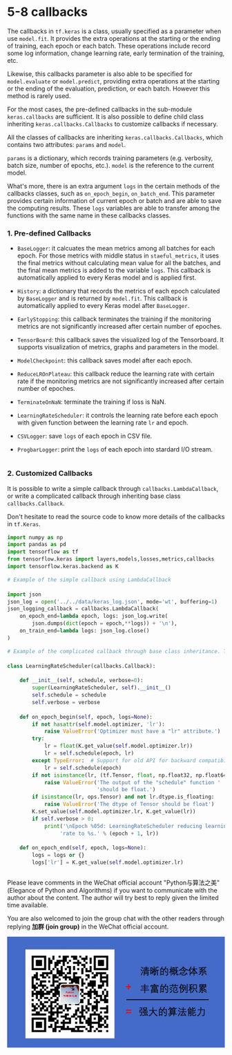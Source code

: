 # 5-8 callbacks

The callbacks in `tf.keras` is a class, usually specified as a parameter when use `model.fit`. It provides the extra operations at the starting or the ending of training, each epoch or each batch. These operations include record some log information, change learning rate, early termination of the training, etc.

Likewise, this callbacks parameter is also able to be specified for `model.evaluate` or `model.predict`, providing extra operations at the starting or the ending of the evaluation, prediction, or each batch. However this method is rarely used.

For the most cases, the pre-defined callbacks in the sub-module `keras.callbacks` are sufficient. It is also possible to define child class inheriting `keras.callbacks.Callbacks` to customize callbacks if necessary.

All the classes of callbacks are inheriting `keras.callbacks.Callbacks`, which contains two attributes: `params` and `model`. 

`params` is a dictionary, which records training parameters (e.g. verbosity, batch size, number of epochs, etc.). `model` is the reference to the current model.

What's more, there is an extra argument `logs` in the certain methods of the callbacks classes, such as `on_epoch_begin`, `on_batch_end`. This parameter provides certain information of current epoch or batch and are able to save the computing results. These `logs` variables are able to transfer among the functions with the same name in these callbacks classes.



### 1. Pre-defined Callbacks


* `BaseLogger`: it calcuates the mean metrics among all batches for each epoch. For those metrics with middle status in `staeful_metrics`, it uses the final metrics without calculating mean value for all the batches, and the final mean metrics is added to the variable `logs`. This callback is automatically applied to every Keras model and is applied first.

* `History`: a dictionary that records the metrics of each epoch calculated by `BaseLogger` and is returned by `model.fit`. This callback is automatically applied to every Keras model after `BaseLogger`.

* `EarlyStopping`: this callback terminates the training if the monitoring metrics are not significantly increased after certain number of epoches.

* `TensorBoard`: this callback saves the visualized log of the Tensorboard. It supports visualization of metrics, graphs and parameters in the model.

* `ModelCheckpoint`: this callback saves model after each epoch.

* `ReduceLROnPlateau`: this callback reduce the learning rate with certain rate if the monitoring metrics are not significantly increased after certain number of epoches.

* `TerminateOnNaN`: terminate the training if loss is NaN.

* `LearningRateScheduler`: it controls the learning rate before each epoch with given function between the learning rate `lr` and epoch.

* `CSVLogger`: save `logs` of each epoch in CSV file.

* `ProgbarLogger`: print the `logs` of each epoch into stardard I/O stream.



```python

```

### 2. Customized Callbacks


It is possible to write a simple callback through `callbacks.LambdaCallback`, or write a complicated callback through inheriting base class `callbacks.Callback`.

Don't hesitate to read the source code to know more details of the callbacks in `tf.Keras`.

```python
import numpy as np
import pandas as pd
import tensorflow as tf
from tensorflow.keras import layers,models,losses,metrics,callbacks
import tensorflow.keras.backend as K 

```

```python
# Example of the simple callback using LambdaCallback

import json
json_log = open('../../data/keras_log.json', mode='wt', buffering=1)
json_logging_callback = callbacks.LambdaCallback(
    on_epoch_end=lambda epoch, logs: json_log.write(
        json.dumps(dict(epoch = epoch,**logs)) + '\n'),
    on_train_end=lambda logs: json_log.close()
)

```

```python
# Example of the complicated callback through base class inheritance. This is the source code of LearningRateScheduler.

class LearningRateScheduler(callbacks.Callback):
    
    def __init__(self, schedule, verbose=0):
        super(LearningRateScheduler, self).__init__()
        self.schedule = schedule
        self.verbose = verbose

    def on_epoch_begin(self, epoch, logs=None):
        if not hasattr(self.model.optimizer, 'lr'):
            raise ValueError('Optimizer must have a "lr" attribute.')
        try:  
            lr = float(K.get_value(self.model.optimizer.lr))
            lr = self.schedule(epoch, lr)
        except TypeError:  # Support for old API for backward compatibility
            lr = self.schedule(epoch)
        if not isinstance(lr, (tf.Tensor, float, np.float32, np.float64)):
            raise ValueError('The output of the "schedule" function '
                             'should be float.')
        if isinstance(lr, ops.Tensor) and not lr.dtype.is_floating:
            raise ValueError('The dtype of Tensor should be float')
        K.set_value(self.model.optimizer.lr, K.get_value(lr))
        if self.verbose > 0:
            print('\nEpoch %05d: LearningRateScheduler reducing learning '
                 'rate to %s.' % (epoch + 1, lr))

    def on_epoch_end(self, epoch, logs=None):
        logs = logs or {}
        logs['lr'] = K.get_value(self.model.optimizer.lr)

```

```python

```

Please leave comments in the WeChat official account "Python与算法之美" (Elegance of Python and Algorithms) if you want to communicate with the author about the content. The author will try best to reply given the limited time available.

You are also welcomed to join the group chat with the other readers through replying **加群 (join group)** in the WeChat official account.

![image.png](../../data/Python与算法之美logo.jpg)
